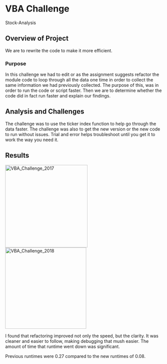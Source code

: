 # VBA Challenge
Stock-Analysis

## Overview of Project
We are to rewrite the code to make it more efficient. 

### Purpose
In this challenge we had to edit or as the assignment suggests refactor the module code to loop through all the data one time in order to collect the same information we had previously collected. The purpose of this, was in order to run the code or script faster. Then we are to determine whether the code did in fact run faster and explain our findings. 

## Analysis and Challenges
The challenge was to use the ticker index function to help go through the data faster.  The challenge was also to get the new version or the new code to run without issues.  Trial and error helps troubleshoot until you get it to work the way you need it.

## Results

<img width="263" alt="VBA_Challenge_2017" src="https://user-images.githubusercontent.com/105124485/169708105-31411d92-3d73-41d6-9302-fba0bb2c0d6b.png">

<img width="259" alt="VBA_Challenge_2018" src="https://user-images.githubusercontent.com/105124485/169708109-ab700f22-6e09-49ec-811b-7aa9a245234b.png">

I found that refactoring improved not only the speed, but the clarity.  It was cleaner and easier to follow, making debugging that mush easier. The amount of time that runtime went down was significant.

Previous runtimes were 0.27 compared to the new runtimes of 0.08.
